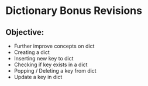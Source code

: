 # Dictionary Bonus Revisions

## Objective:
- Further improve concepts on dict
- Creating a dict
- Inserting new key to dict
- Checking if key exists in a dict
- Popping / Deleting a key from dict
- Update a key in dict

